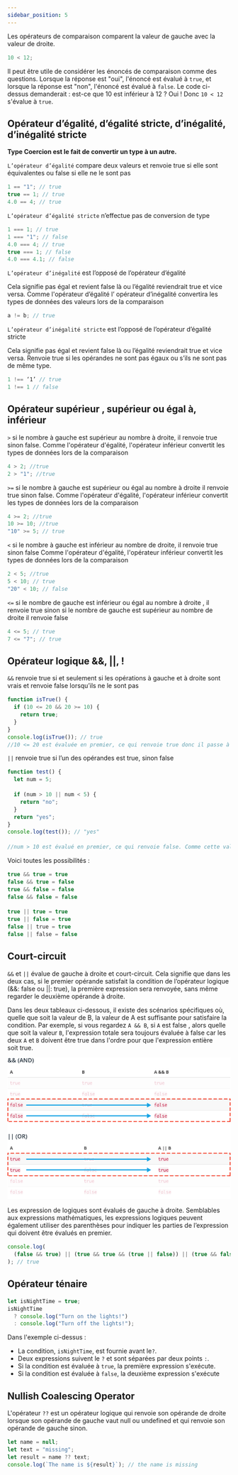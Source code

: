```yaml
---
sidebar_position: 5
---
```


Les opérateurs de comparaison comparent la valeur de gauche avec la valeur de droite.

```js
10 < 12;
```

Il peut être utile de considérer les énoncés de comparaison comme des questions. Lorsque la réponse est "oui", l'énoncé est évalué à `true`, et lorsque la réponse est "non", l'énoncé est évalué à `false`. Le code ci-dessus demanderait : est-ce que 10 est inférieur à 12 ? Oui ! Donc `10 < 12` s'évalue à `true`.

## Opérateur d’égalité, d’égalité stricte, d’inégalité, d’inégalité stricte

**Type Coercion est le fait de convertir un type à un autre.**

`L’opérateur d’égalité` compare deux valeurs et renvoie true si elle sont équivalentes ou false si elle ne le sont pas

```js
1 == "1"; // true
true == 1; // true
4.0 == 4; // true
```

`L’opérateur d’égalité stricte` n’effectue pas de conversion de type

```js
1 === 1; // true
1 === "1"; // false
4.0 === 4; // true
true === 1; // false
4.0 === 4.1; // false
```

`L’opérateur d’inégalité` est l’opposé de l’opérateur d’égalité

Cela signifie pas égal et revient false là ou l’égalité reviendrait true et vice versa.
Comme l'opérateur d’égalité l’ opérateur d’inégalité convertira les types de données des valeurs lors de la comparaison

```js
a != b; // true
```

`L’opérateur d’inégalité stricte` est l’opposé de l’opérateur d’égalité stricte

Cela signifie pas égal et revient false là ou l’égalité reviendrait true et vice versa.
Renvoie true si les opérandes ne sont pas égaux ou s’ils ne sont pas de même type.

```js
1 !== ‘1’ // true
1 !== 1 // false
```

## Opérateur supérieur , supérieur ou égal à, inférieur

`>` si le nombre à gauche est supérieur au nombre à droite, il renvoie true sinon false.
Comme l'opérateur d'égalité, l'opérateur inférieur convertit les types de données lors de la comparaison

```js
4 > 2; //true
2 > "1"; //true
```

`>=` si le nombre à gauche est supérieur ou égal au nombre à droite il renvoie true sinon false.
Comme l'opérateur d'égalité, l'opérateur inférieur convertit les types de données lors de la comparaison

```js
4 >= 2; //true
10 >= 10; //true
"10" >= 5; // true
```

`<` si le nombre à gauche est inférieur au nombre de droite, il renvoie true sinon false
Comme l'opérateur d'égalité, l'opérateur inférieur convertit les types de données lors de la comparaison

```js
2 < 5; //true
5 < 10; // true
"20" < 10; // false
```

`<=` si le nombre de gauche est inférieur ou égal au nombre à droite , il renvoie true sinon si le nombre de gauche est supérieur au nombre de droite il renvoie false

```js
4 <= 5; // true
7 <= "7"; // true
```

## Opérateur logique &&, ||, !

`&&` renvoie true si et seulement si les opérations à gauche et à droite sont vrais et renvoie false lorsqu’ils ne le sont pas

```js
function isTrue() {
  if (10 <= 20 && 20 >= 10) {
    return true;
  }
}
console.log(isTrue()); // true
//10 <= 20 est évaluée en premier, ce qui renvoie true donc il passe à l’évaluation de l’expression à droite (20 >= 10). Cette expression est également évaluée a true */
```

`||` renvoie true si l’un des opérandes est true, sinon false

```js
function test() {
  let num = 5;

  if (num > 10 || num < 5) {
    return "no";
  }
  return "yes";
}
console.log(test()); // "yes"

//num > 10 est évalué en premier, ce qui renvoie false. Comme cette valeur n’est pas véridique, elle renvoie immédiatement l’expression à droite (num < 5) qui est false
```

Voici toutes les possibilités :

```js
true && true = true
false && true = false
true && false = false
false && false = false

true || true = true
true || false = true
false || true = true
false || false = false
```

## Court-circuit

`&&` et `||` évalue de gauche à droite et court-circuit. Cela signifie que dans les deux cas, si le premier opérande satisfait la condition de l’opérateur logique (&&: false ou ||: true), la première expression sera renvoyée, sans même regarder le deuxième opérande à droite.

Dans les deux tableaux ci-dessous, il existe des scénarios spécifiques où, quelle que soit la valeur de B, la valeur de A est suffisante pour satisfaire la condition.
Par exemple, si vous regardez `A && B`, si `A` est false , alors quelle que soit la valeur `B`, l'expression totale sera toujours évaluée à false car les deux `A` et `B` doivent être true dans l'ordre pour que l'expression entière soit true.

![short-circuiting](../../static/img/short-circuiting.png)

Les expression de logiques sont évalués de gauche à droite. Semblables aux expressions mathématiques, les expressions logiques peuvent également utiliser des parenthèses pour indiquer les parties de l’expression qui doivent être évalués en premier.

```js
console.log(
  (false && true) || (true && true && (true || false)) || (true && false)
); // true
```

## Opérateur ténaire

```js
let isNightTime = true;
isNightTime
  ? console.log("Turn on the lights!")
  : console.log("Turn off the lights!");
```

Dans l'exemple ci-dessus :

- La condition, `isNightTime`, est fournie avant le`?`.
- Deux expressions suivent le `?` et sont séparées par deux points `:`.
- Si la condition est évaluée à `true`, la première expression s'exécute.
- Si la condition est évaluée à `false`, la deuxième expression s'exécute

## Nullish Coalescing Operator

L'opérateur `??` est un opérateur logique qui renvoie son opérande de droite lorsque son opérande de gauche vaut null ou undefined et qui renvoie son opérande de gauche sinon.

```js
let name = null;
let text = "missing";
let result = name ?? text;
console.log(`The name is ${result}`); // the name is missing
```
